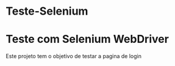 # Teste-Selenium
<h1> Teste com Selenium WebDriver</h1>

Este projeto tem o objetivo de testar a pagina de login
